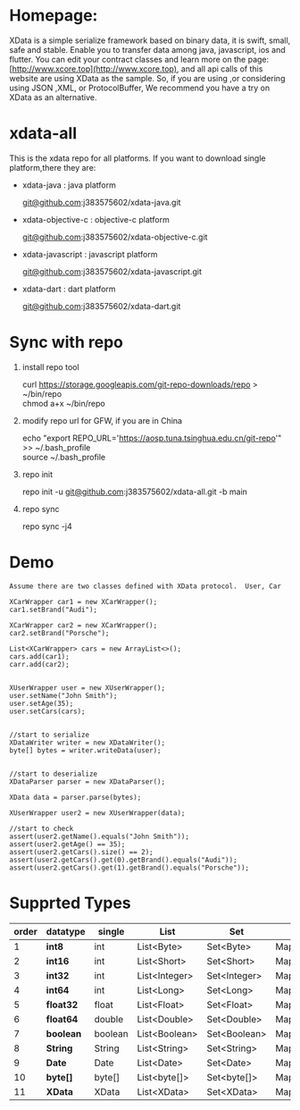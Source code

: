 
# Homepage:
 
 XData is a simple serialize framework based on binary data, it is swift, small, safe and stable. Enable you to transfer data among java, javascript, ios and flutter.
 You can edit your contract classes and learn more on the page: [http://www.xcore.top](http://www.xcore.top), and all api calls of this website are using XData as the sample.
 So, if you are using ,or considering using JSON ,XML, or ProtocolBuffer, We recommend you have a try on XData as an alternative.

# xdata-all
This is the xdata repo for all platforms. If you want to download single platform,there they are:

-  xdata-java : java platform

    git@github.com:j383575602/xdata-java.git

-  xdata-objective-c : objective-c platform

    git@github.com:j383575602/xdata-objective-c.git

- xdata-javascript : javascript platform

    git@github.com:j383575602/xdata-javascript.git

-  xdata-dart : dart platform

    git@github.com:j383575602/xdata-dart.git
    
# Sync with repo
   
   1. install repo tool
   
      curl https://storage.googleapis.com/git-repo-downloads/repo > ~/bin/repo <br>
      chmod a+x ~/bin/repo
      
   2. modify repo url for GFW, if you are in China
   
      echo "export REPO_URL='https://aosp.tuna.tsinghua.edu.cn/git-repo'" >> ~/.bash_profile <br>
      source ~/.bash_profile
     
   3. repo init
   
      repo init -u git@github.com:j383575602/xdata-all.git -b main
      
      
   4. repo sync

      repo sync -j4
      

# Demo
    Assume there are two classes defined with XData protocol.  User, Car

    XCarWrapper car1 = new XCarWrapper();
    car1.setBrand("Audi");

    XCarWrapper car2 = new XCarWrapper();
    car2.setBrand("Porsche");

    List<XCarWrapper> cars = new ArrayList<>();
    cars.add(car1);
    carr.add(car2);


    XUserWrapper user = new XUserWrapper();
    user.setName("John Smith");
    user.setAge(35);
    user.setCars(cars);


    //start to serialize
    XDataWriter writer = new XDataWriter();
    byte[] bytes = writer.writeData(user);


    //start to deserialize
    XDataParser parser = new XDataParser();

    XData data = parser.parse(bytes);

    XUserWrapper user2 = new XUserWrapper(data);
    
    //start to check 
    assert(user2.getName().equals("John Smith"));
    assert(user2.getAge() == 35);
    assert(user2.getCars().size() == 2);
    assert(user2.getCars().get(0).getBrand().equals("Audi"));
    assert(user2.getCars().get(1).getBrand().equals("Porsche"));


# Supprted Types


 |order|datatype |  single |List      | Set   | StringMap|IntMap | LongMap | FloatMap |DoubleMap |
  |-----|-----|---------| ---------|--------|----------|-------|---------|----------|----------|
  |1|**int8**|int|List\<Byte>| Set\<Byte> |Map<String,Byte>|Map<Integer,Byte>| Map<Long,Byte>|Map<Float,Byte>|Map<Double,Byte>|
  |2|**int16**|int|List\<Short>| Set\<Short> |Map<String,Short>|Map<Integer,Short>| Map<Long,Short>|Map<Float,Short>|Map<Double,Short>|
  |3|**int32**|int|List\<Integer>|Set\<Integer>|Map<String,Integer>|Map<Integer,Integer>| Map<Long,Integer>|Map<Float,Integer>|Map<Double,Integer>|
  |4|**int64**|int|List\<Long>|Set\<Long>|Map<String,Long>|Map<Integer,Long>| Map<Long,Long>|Map<Float,Long>|Map<Double,Long>|
  |5|**float32**|float|List\<Float>|Set\<Float>|Map<String,Float>|Map<Integer,Float>| Map<Long,Float>|Map<Float,Float>|Map<Double,Float>|
  |6|**float64**|double|List\<Double>|Set\<Double>|Map<String,Double>|Map<Integer,Double>| Map<Long,Double>|Map<Float,Double>|Map<Double,Double>|
  |7|**boolean**|boolean|List\<Boolean>|Set\<Boolean>|Map<String,Boolean>|Map<Integer,Boolean>| Map<Long,Boolean>|Map<Float,Boolean>|Map<Double,Boolean>
  |8|**String**|String|List\<String>|Set\<String>|Map<String,String>|Map<Integer,String>| Map<Long,String>|Map<Float,String>|Map<Double,String>|
  |9|**Date**|Date|List\<Date>|Set\<Date>|Map<String,Date>|Map<Integer,Date>| Map<Long,Date>|Map<Float,Date>|Map<Double,Date>|
  |10|**byte[]**|byte[]|List\<byte[]>|Set\<byte[]>|Map<String,byte[]>|Map<Integer,byte[]>| Map<Long,byte[]>|Map<Float,byte[]>|Map<Double,byte[]>|
  |11|**XData**|XData|List\<XData>|Set\<XData>|Map<String,XData>|Map<Integer,XData>| Map<Long,XData>|Map<Float,XData>|Map<Double,XData>|
  
